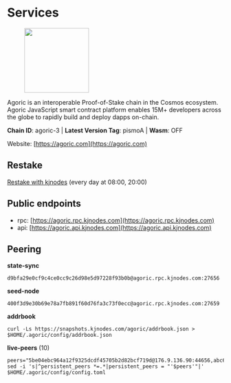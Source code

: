 # Services

<figure><img src="https://raw.githubusercontent.com/kj89/testnet_manuals/main/pingpub/logos/agoric.png" width="150" alt=""><figcaption></figcaption></figure>

Agoric is an interoperable Proof-of-Stake chain in the Cosmos ecosystem.  Agoric JavaScript smart contract platform enables 15M+ developers across the  globe to rapidly build and deploy dapps on-chain.

**Chain ID**: agoric-3 | **Latest Version Tag**: pismoA | **Wasm**: OFF

Website: [https://agoric.com](https://agoric.com)

## Restake

[Restake with kjnodes](https://restake.app/agoric/agoricvaloper1ku5sm2twlsywdrp4wz3kfwgyrtqtp0lpr3nvk8) (every day at 08:00, 20:00)
## Public endpoints

* rpc: [https://agoric.rpc.kjnodes.com](https://agoric.rpc.kjnodes.com)
* api: [https://agoric.api.kjnodes.com](https://agoric.api.kjnodes.com)

## Peering

**state-sync**

```
d9bfa29e0cf9c4ce0cc9c26d98e5d97228f93b0b@agoric.rpc.kjnodes.com:27656
```

**seed-node**

```
400f3d9e30b69e78a7fb891f60d76fa3c73f0ecc@agoric.rpc.kjnodes.com:27659
```

**addrbook**
```
curl -Ls https://snapshots.kjnodes.com/agoric/addrbook.json > $HOME/.agoric/config/addrbook.json
```

**live-peers** (10)
```
peers="5be04ebc964a12f9325dcdf45705b2d82bcf719d@176.9.136.90:44656,abc62ded9142361bd9832282242a53611785ffcd@51.81.109.109:26656,af77fd96cb62c6011272ee67390e540504b47fd9@51.222.42.205:26656,cef26a8de3aa31f1f4e63898b38667b0816f35d3@14.224.155.176:26656,d9bfa29e0cf9c4ce0cc9c26d98e5d97228f93b0b@144.76.163.233:27656,c2a993a5c8905ee1be929352654b6a49ecf0726a@195.3.222.163:26656,c84170667fcf54024b24f05b2f9dd6608570ac8c@157.90.35.145:28656,5e0acd690771af91625095185f6081dd1bccdb8f@78.47.21.189:26656,85c7363af4dc1823f8059b6c06c37a9df4b68790@65.109.39.50:26656,b8701af626159c0aac2d47b6009ce22988c32813@14.224.158.246:26656"
sed -i 's|^persistent_peers *=.*|persistent_peers = "'$peers'"|' $HOME/.agoric/config/config.toml
```
